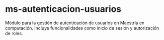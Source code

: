 # ms-autenticacion-usuarios
Módulo para la gestión de autenticación de usuarios en Maestría en computación. Incluye funcionalidades como inicio de sesión y autorización de roles.
